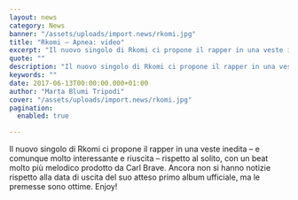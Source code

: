 ```yaml
---
layout: news
category: News
banner: "/assets/uploads/import.news/rkomi.jpg"
title: "Rkomi – Apnea: video"
excerpt: "Il nuovo singolo di Rkomi ci propone il rapper in una veste inedita – e comunque molto interessante e riuscita – rispetto al solito, con un beat molto più melodico prodotto da Carl Brave. Ancora non si hanno notizie rispetto alla data di uscita del suo atteso primo album ufficiale, ma le premesse sono ottime. [&hellip"
quote: ""
description: "Il nuovo singolo di Rkomi ci propone il rapper in una veste inedita – e comunque molto interessante e riuscita – rispetto al solito, con un beat molto più melodico prodotto da Carl Brave. Ancora non si hanno notizie rispetto alla data di uscita del suo atteso primo album ufficiale, ma le premesse sono ottime. [&hellip"
keywords: ""
date: 2017-06-13T00:00:00.000+01:00
author: "Marta Blumi Tripodi"
cover: "/assets/uploads/import.news/rkomi.jpg"
pagination:
  enabled: true

---
```


Il nuovo singolo di Rkomi ci propone il rapper in una veste inedita – e comunque molto interessante e riuscita – rispetto al solito, con un beat molto più melodico prodotto da Carl Brave. Ancora non si hanno notizie rispetto alla data di uscita del suo atteso primo album ufficiale, ma le premesse sono ottime. Enjoy!